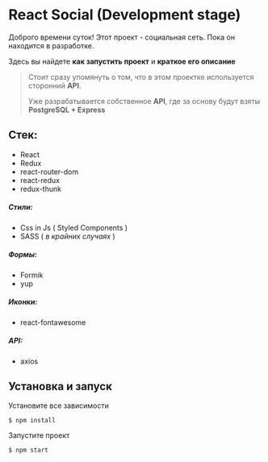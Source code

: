 # React Social (Development stage)
Доброго времени суток! Этот проект - социальная сеть. Пока он находится в разработке.

Здесь вы найдете **как запустить проект** и **краткое его описание**
>Стоит сразу упомянуть о том, что в  этом проектке используется сторонний **API**.
>
> Уже разрабатывается собственное **API**, где за основу будут взяты **PostgreSQL + Express**

## Cтек:
- React
- Redux
- react-router-dom
- react-redux
- redux-thunk
##### Стили: 
- Css in Js ( Styled Components )
- SASS ( *в крайних случаях* )
##### Формы:
- Formik
- yup
##### Иконки:
- react-fontawesome
##### API:
- axios


## Установка  и запуск
Установите все зависимости

`$ npm install`

Запустите проект 

`$ npm start`